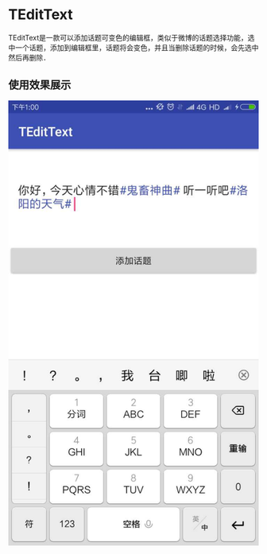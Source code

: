# TEditText
TEditText是一款可以添加话题可变色的编辑框，类似于微博的话题选择功能，选中一个话题，添加到编辑框里，话题将会变色，并且当删除话题的时候，会先选中然后再删除．
## 使用效果展示
![Alt 图１](1.jpg)
